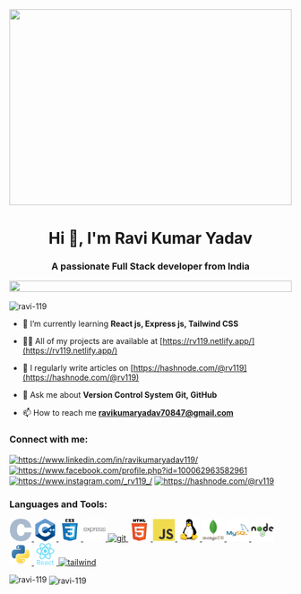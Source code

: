 <img src="https://miro.medium.com/v2/resize:fit:1200/1*XhLu0b-kQaXNWpWuHvD-hg.jpeg" alt="" width="100%" height="350px"/>
<h1 align="center">Hi 👋, I'm Ravi Kumar Yadav</h1>
<h3 align="center">A passionate Full Stack developer from India</h3>
<img src="https://www.fegno.com/wp-content/uploads/2022/03/web-development-company-in-kochi.gif" alt="" width="100%" height="20%"/>

<p align="left"> <img src="https://komarev.com/ghpvc/?username=ravi-119&label=Profile%20views&color=0e75b6&style=flat" alt="ravi-119" /> </p>

- 🌱 I’m currently learning **React js, Express js, Tailwind CSS**

- 👨‍💻 All of my projects are available at [https://rv119.netlify.app/](https://rv119.netlify.app/)

- 📝 I regularly write articles on [https://hashnode.com/@rv119](https://hashnode.com/@rv119)

- 💬 Ask me about **Version Control System Git, GitHub**

- 📫 How to reach me **ravikumaryadav70847@gmail.com**

<h3 align="left">Connect with me:</h3>
<p align="left">
<a href="https://www.linkedin.com/in/ravikumaryadav119/" target="blank"><img align="center" src="https://raw.githubusercontent.com/rahuldkjain/github-profile-readme-generator/master/src/images/icons/Social/linked-in-alt.svg" alt="https://www.linkedin.com/in/ravikumaryadav119/" height="30" width="40" /></a>
<a href="https://www.facebook.com/profile.php?id=100062963582961" target="blank"><img align="center" src="https://raw.githubusercontent.com/rahuldkjain/github-profile-readme-generator/master/src/images/icons/Social/facebook.svg" alt="https://www.facebook.com/profile.php?id=100062963582961" height="30" width="40" /></a>
<a href="https://www.instagram.com/_rv119_/" target="blank"><img align="center" src="https://raw.githubusercontent.com/rahuldkjain/github-profile-readme-generator/master/src/images/icons/Social/instagram.svg" alt="https://www.instagram.com/_rv119_/" height="30" width="40" /></a>
<a href="https://hashnode.com/@rv119" target="blank"><img align="center" src="https://raw.githubusercontent.com/rahuldkjain/github-profile-readme-generator/master/src/images/icons/Social/hashnode.svg" alt="https://hashnode.com/@rv119" height="30" width="40" /></a>
</p>

<h3 align="left">Languages and Tools:</h3>
<p align="left"> <a href="https://www.cprogramming.com/" target="_blank" rel="noreferrer"> <img src="https://raw.githubusercontent.com/devicons/devicon/master/icons/c/c-original.svg" alt="c" width="40" height="40"/> </a> <a href="https://www.w3schools.com/cpp/" target="_blank" rel="noreferrer"> <img src="https://raw.githubusercontent.com/devicons/devicon/master/icons/cplusplus/cplusplus-original.svg" alt="cplusplus" width="40" height="40"/> </a> <a href="https://www.w3schools.com/css/" target="_blank" rel="noreferrer"> <img src="https://raw.githubusercontent.com/devicons/devicon/master/icons/css3/css3-original-wordmark.svg" alt="css3" width="40" height="40"/> </a> <a href="https://expressjs.com" target="_blank" rel="noreferrer"> <img src="https://raw.githubusercontent.com/devicons/devicon/master/icons/express/express-original-wordmark.svg" alt="express" width="40" height="40"/> </a> <a href="https://git-scm.com/" target="_blank" rel="noreferrer"> <img src="https://www.vectorlogo.zone/logos/git-scm/git-scm-icon.svg" alt="git" width="40" height="40"/> </a> <a href="https://www.w3.org/html/" target="_blank" rel="noreferrer"> <img src="https://raw.githubusercontent.com/devicons/devicon/master/icons/html5/html5-original-wordmark.svg" alt="html5" width="40" height="40"/> </a> <a href="https://developer.mozilla.org/en-US/docs/Web/JavaScript" target="_blank" rel="noreferrer"> <img src="https://raw.githubusercontent.com/devicons/devicon/master/icons/javascript/javascript-original.svg" alt="javascript" width="40" height="40"/> </a> <a href="https://www.linux.org/" target="_blank" rel="noreferrer"> <img src="https://raw.githubusercontent.com/devicons/devicon/master/icons/linux/linux-original.svg" alt="linux" width="40" height="40"/> </a> <a href="https://www.mongodb.com/" target="_blank" rel="noreferrer"> <img src="https://raw.githubusercontent.com/devicons/devicon/master/icons/mongodb/mongodb-original-wordmark.svg" alt="mongodb" width="40" height="40"/> </a> <a href="https://www.mysql.com/" target="_blank" rel="noreferrer"> <img src="https://raw.githubusercontent.com/devicons/devicon/master/icons/mysql/mysql-original-wordmark.svg" alt="mysql" width="40" height="40"/> </a> <a href="https://nodejs.org" target="_blank" rel="noreferrer"> <img src="https://raw.githubusercontent.com/devicons/devicon/master/icons/nodejs/nodejs-original-wordmark.svg" alt="nodejs" width="40" height="40"/> </a> <a href="https://www.python.org" target="_blank" rel="noreferrer"> <img src="https://raw.githubusercontent.com/devicons/devicon/master/icons/python/python-original.svg" alt="python" width="40" height="40"/> </a> <a href="https://reactjs.org/" target="_blank" rel="noreferrer"> <img src="https://raw.githubusercontent.com/devicons/devicon/master/icons/react/react-original-wordmark.svg" alt="react" width="40" height="40"/> </a> <a href="https://tailwindcss.com/" target="_blank" rel="noreferrer"> <img src="https://www.vectorlogo.zone/logos/tailwindcss/tailwindcss-icon.svg" alt="tailwind" width="40" height="40"/> </a> </p>


<p><img align="left" src="https://github-readme-stats.vercel.app/api/top-langs?username=ravi-119&show_icons=true&locale=en&layout=compact" alt="ravi-119" /></p>

<p>&nbsp;<img align="center" src="https://github-readme-stats.vercel.app/api?username=ravi-119&show_icons=true&locale=en" alt="ravi-119" /></p>
